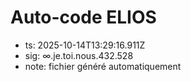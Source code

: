 # Auto-code ELIOS
- ts: 2025-10-14T13:29:16.911Z
- sig: ∞.je.toi.nous.432.528
- note: fichier généré automatiquement